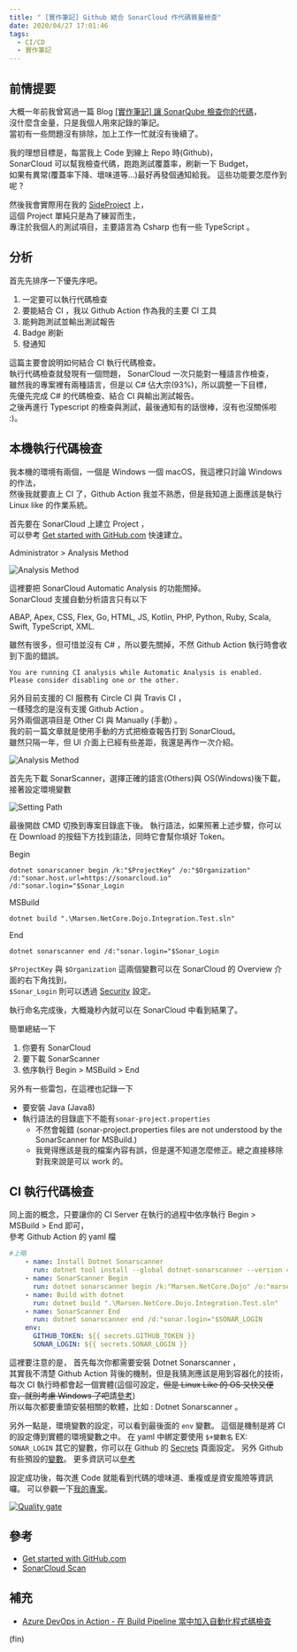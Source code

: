 ```yaml
---
title: " [實作筆記] Github 結合 SonarCloud 作代碼質量檢查"
date: 2020/04/27 17:01:46
tags:
  - CI/CD
  - 實作筆記
---
```


## 前情提要

大概一年前我曾寫過一篇 Blog [[實作筆記] 讓 SonarQube 檢查你的代碼](https://blog.marsen.me/2019/05/16/2019/opensource_with_sonarcloud/)，  
沒什麼含金量，只是我個人用來記錄的筆記。  
當初有一些問題沒有排除，加上工作一忙就沒有後續了。

我的理想目標是，每當我上 Code 到線上 Repo 時(Github)，  
SonarCloud 可以幫我檢查代碼，跑跑測試覆蓋率，刷新一下 Budget，  
如果有異常(覆蓋率下降、壞味道等…)最好再發個通知給我。
這些功能要怎麼作到呢 ?

然後我會實際用在我的 [SideProject](https://github.com/marsen/Marsen.NetCore.Dojo) 上，  
這個 Project 單純只是為了練習而生，  
專注於我個人的測試項目，主要語言為 Csharp 也有一些 TypeScript 。

## 分析

首先先排序一下優先序吧。

1. 一定要可以執行代碼檢查
2. 要能結合 CI ，我以 Github Action 作為我的主要 CI 工具
3. 能夠跑測試並輸出測試報告
4. Badge 刷新
5. 發通知

這篇主要會說明如何結合 CI 執行代碼檢查。  
執行代碼檢查就發現有一個問題， SonarCloud 一次只能對一種語言作檢查，  
雖然我的專案裡有兩種語言，但是以 C# 佔大宗(93%)，所以調整一下目標，  
先優先完成 C# 的代碼檢查、結合 CI 與輸出測試報告。  
之後再進行 Typescript 的檢查與測試，最後通知有的話很棒，沒有也沒關係啦 :)。

## 本機執行代碼檢查

我本機的環境有兩個，一個是 Windows 一個 macOS，我這裡只討論 Windows 的作法，  
然後我就要直上 CI 了，Github Action 我並不熟悉，但是我知道上面應該是執行 Linux like 的作業系統。

首先要在 SonarCloud 上建立 Project ，  
可以參考 [Get started with GitHub.com](https://sonarcloud.io/documentation/integrations/github/) 快速建立。

Administrator > Analysis Method

![Analysis Method](/images/2020/4/sonarqube_run_with_github_action_02.jpg)

這裡要把 SonarCloud Automatic Analysis 的功能關掉。  
SonarCloud 支援自動分析語言只有以下

ABAP, Apex, CSS, Flex, Go, HTML, JS, Kotlin, PHP, Python, Ruby, Scala, Swift, TypeScript, XML.

雖然有很多，但可惜並沒有 C# ，所以要先關掉，不然 Github Action 執行時會收到下面的錯誤。

`You are running CI analysis while Automatic Analysis is enabled. Please consider disabling one or the other.`

另外目前支援的 CI 服務有 Circle CI 與 Travis CI ，  
一樣殘念的是沒有支援 Github Action 。  
另外兩個選項目是 Other CI 與 Manually (手動) 。  
我的前一篇文章就是使用手動的方式把檢查報告打到 SonarCloud。  
雖然只隔一年，但 UI 介面上已經有些差距，我還是再作一次介紹。

![Analysis Method](/images/2020/4/sonarqube_run_with_github_action_01.jpg)

首先先下載 SonarScanner，選擇正確的語言(Others)與 OS(Windows)後下載，
接著設定環境變數

![Setting Path](/images/2020/4/sonarqube_run_with_github_action_03.jpg)

最後開啟 CMD 切換到專案目錄底下後。
執行語法，如果照著上述步驟，你可以在 Download 的按鈕下方找到語法，同時它會幫你填好 Token。

Begin

```shell
dotnet sonarscanner begin /k:"$ProjectKey" /o:"$Organization" /d:"sonar.host.url=https://sonarcloud.io" /d:"sonar.login="$Sonar_Login
```

MSBuild

```shell
dotnet build ".\Marsen.NetCore.Dojo.Integration.Test.sln"
```

End

```shell
dotnet sonarscanner end /d:"sonar.login="$Sonar_Login
```

`$ProjectKey` 與 `$Organization` 這兩個變數可以在 SonarCloud 的 Overview 介面的右下角找到，  
`$Sonar_Login` 則可以透過 [Security](https://sonarcloud.io/account/security) 設定。

執行命名完成後，大概幾秒內就可以在 SonarCloud 中看到結果了。

簡單總結一下

1. 你要有 SonarCloud
2. 要下載 SonarScanner
3. 依序執行 Begin > MSBuild > End

另外有一些雷包，在這裡也記錄一下

- 要安裝 Java (Java8)
- 執行語法的目錄底下不能有`sonar-project.properties`
  - 不然會報錯 (sonar-project.properties files are not understood by the SonarScanner for MSBuild.)
  - 我覺得應該是我的檔案內容有誤，但是還不知道怎麼修正。總之直接移除對我來說是可以 work 的。

## CI 執行代碼檢查

同上面的概念，只要讓你的 CI Server 在執行的過程中依序執行 Begin > MSBuild > End 即可，  
參考 Github Action 的 yaml 檔

```yaml
#上略
    - name: Install Dotnet Sonarscanner
      run: dotnet tool install --global dotnet-sonarscanner --version 4.8.0
    - name: SonarScanner Begin
      run: dotnet sonarscanner begin /k:"Marsen.NetCore.Dojo" /o:"marsen-github" /d:"sonar.host.url=https://sonarcloud.io" /d:"sonar.login="$SONAR_LOGIN
    - name: Build with dotnet
      run: dotnet build ".\Marsen.NetCore.Dojo.Integration.Test.sln"
    - name: SonarScanner End
      run: dotnet sonarscanner end /d:"sonar.login="$SONAR_LOGIN
    env:
      GITHUB_TOKEN: ${{ secrets.GITHUB_TOKEN }}
      SONAR_LOGIN: ${{ secrets.SONAR_LOGIN }}
```

這裡要注意的是，
首先每次你都需要安裝 Dotnet Sonarscanner ，  
其實我不清楚 Github Action 背後的機制，但是我猜測應該是用到容器化的技術，  
每次 CI 執行時都會起一個實體(這個可設定，~~但是 Linux Like 的 OS 又快又便宜，就別考慮 Windows 了吧~~請[參考](https://help.github.com/en/actions/reference/virtual-environments-for-github-hosted-runners))  
所以每次都要重頭安裝相關的軟體，比如 : Dotnet Sonarscanner 。

另外一點是，環境變數的設定，可以看到最後面的 `env` 變數。
這個是機制是將 CI 的設定傳到實體的環境變數之中。
在 yaml 中綁定要使用 `$+變數名` EX: `SONAR_LOGIN`
其它的變數，你可以在 Github 的 [Secrets](https://github.com/marsen/Marsen.NetCore.Dojo/settings/secrets) 頁面設定。
另外 Github 有些預設的[變數](https://help.github.com/en/actions/configuring-and-managing-workflows/using-environment-variables)。
更多資訊可以[參考](https://help.github.com/en/actions/configuring-and-managing-workflows/creating-and-storing-encrypted-secrets#in-this-article)

設定成功後，每次進 Code 就能看到代碼的壞味道、重複或是資安風險等資訊囉。
可以參觀一下[我的專案](https://sonarcloud.io/dashboard?id=Marsen.NetCore.Dojo)。

[![Quality gate](https://sonarcloud.io/api/project_badges/quality_gate?project=Marsen.NetCore.Dojo)](https://sonarcloud.io/dashboard?id=Marsen.NetCore.Dojo)

## 參考

- [Get started with GitHub.com](https://sonarcloud.io/documentation/integrations/github/)
- [SonarCloud Scan](https://github.com/marketplace/actions/sonarcloud-scan)

## 補充

- [Azure DevOps in Action - 在 Build Pipeline 當中加入自動化程式碼檢查](https://studyhost.blogspot.com/2020/07/azure-devops-in-action-build-pipeline_26.html?fbclid=IwAR2PXmn_O91Z_duGpn5_z-tKAzvtZGc147omxtCkZDNk0xGRSwKqKRofy3M)

(fin)
